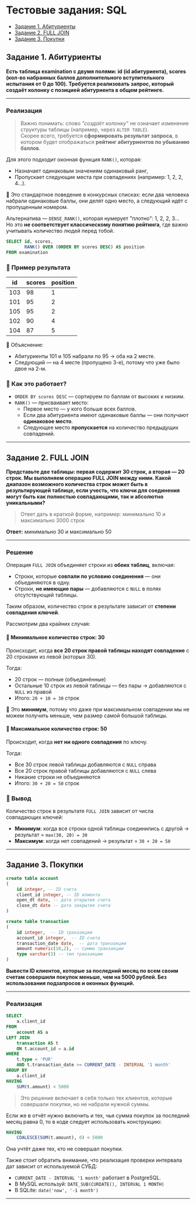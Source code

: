 # Тестовые задания: SQL

- [Задание 1. Абитуриенты](#задание-1-абитуриенты)
- [Задание 2. FULL JOIN](#задание-2-full-join)
- [Задание 3. Покупки](#задание-3-покупки)

## Задание 1. Абитуриенты

**Есть таблица examination с двумя полями: id (id абитуриента), scores (кол-во набранных баллов дополнительного вступительного испытания от 0 до 100). Требуется реализовать запрос, который создаёт колонку с позицией абитуриента в общем рейтинге.**

---

### Реализация

> Важно понимать: слово *"создаёт колонку"* не означает изменение структуры таблицы (например, через `ALTER TABLE`).  
> Скорее всего, требуется **сформировать результат запроса**, в котором будет отображаться **рейтинг абитуриентов по убыванию баллов**.

Для этого подходит оконная функция `RANK()`, которая:
- Назначает одинаковым значениям одинаковый ранг,
- Пропускает следующие места при совпадениях (например: 1, 2, 2, 4...).

🔹 Это стандартное поведение в конкурсных списках: если два человека набрали одинаковые баллы, они делят одно место, а следующий идёт с пропущенным номером.

Альтернатива — `DENSE_RANK()`, которая нумерует "плотно": 1, 2, 2, 3...  
Но это **не соответствует классическому понятию рейтинга**, где важно учитывать количество людей перед тобой.

```sql
SELECT id, scores,
       RANK() OVER (ORDER BY scores DESC) AS position
FROM examination
```

### 🧪 Пример результата

| id  | scores | position |
|-----|--------|----------|
| 103 | 98     | 1        |
| 101 | 95     | 2        |
| 105 | 95     | 2        |
| 102 | 90     | 4        |
| 104 | 87     | 5        |

🔹 Объяснение:
- Абитуриенты 101 и 105 набрали по 95 → оба на 2 месте.
- Следующий — на 4 месте (пропущено 3-е), потому что уже было двое на 2-м.

### 📌 Как это работает?

- `ORDER BY scores DESC` — сортируем по баллам от высоких к низким.
- `RANK()` — присваивает место:
  - Первое место — у кого больше всех баллов.
  - Если два абитуриента имеют одинаковые баллы — они получают **одинаковое место**.
  - Следующее место **пропускается** на количество предыдущих совпадений.

---

## Задание 2. FULL JOIN

**Представьте две таблицы: первая содержит 30 строк, а вторая — 20 строк. Мы выполняем операцию FULL JOIN между ними. Какой диапазон возможного количества строк может быть в результирующей таблице, если учесть, что ключи для соединения могут быть как полностью совпадающими, так и абсолютно уникальными?**

> Ответ дать в краткой форме, например: минимально 10 и максимально 3000 строк

**Ответ:** минимально 30 и максимально 50

---

### Решение

Операция `FULL JOIN` объединяет строки из **обеих таблиц**, включая:
- Строки, которые **совпали по условию соединения** — они объединяются в одну.
- Строки, **не имеющие пары** — добавляются с `NULL` в полях отсутствующей таблицы.

Таким образом, количество строк в результате зависит от **степени совпадения ключей**.

Рассмотрим два крайних случая:

#### 🔽 Минимальное количество строк: **30**

Происходит, когда **все 20 строк правой таблицы находят совпадение** с 20 строками из левой (которых 30).

Тогда:
- 20 строк — полные (объединённые)
- Остальные 10 строк из левой таблицы — без пары → добавляются с `NULL` из правой
- Итого: `20 + 10 = 30` строк

🔹 Это **минимум**, потому что даже при максимальном совпадении мы не можем получить меньше, чем размер самой большой таблицы.

#### 🔼 Максимальное количество строк: **50**

Происходит, когда **нет ни одного совпадения** по ключу.

Тогда:
- Все 30 строк левой таблицы добавляются с `NULL` справа
- Все 20 строк правой таблицы добавляются с `NULL` слева
- Никакие строки не объединяются
- Итого: `30 + 20 = 50` строк

### 📌 Вывод

Количество строк в результате `FULL JOIN` зависит от числа совпадающих ключей:
- **Минимум**: когда все строки одной таблицы соединились с другой → результат = `max(30, 20) = 30`
- **Максимум**: когда нет совпадений → результат = `30 + 20 = 50`

---

## Задание 3. Покупки

```sql
create table account
(
    id integer, -- ID счета
    client_id integer, -- ID клиента
    open_dt date, -- дата открытия счета
    close_dt date -- дата закрытия счета
)

create table transaction
(
    id integer,  -- ID транзакции
    account_id integer,  -- ID счета
    transaction_date date,  -- дата транзакции
    amount numeric(10,2), -- сумма транзакции
    type varchar(3) -- тип транзакции
)
```

**Вывести ID клиентов, которые за последний месяц по всем своим счетам совершили покупок меньше, чем на 5000 рублей. Без использования подзапросов и оконных функций.**

---

### Реализация

```sql
SELECT
    a.client_id
FROM
    account AS a
LEFT JOIN 
    transaction AS t
    ON t.account_id = a.id
WHERE
    t.type = 'PUR'
    AND t.transaction_date >= CURRENT_DATE - INTERVAL '1 month'
GROUP BY
    a.client_id
HAVING
    SUM(t.amount) < 5000
```

> Это решение включает в себя только тех клиентов, которые совершали покупки, но не набрали нужной суммы.

Если же в отчёт нужно включить и тех, чья сумма покупок за последний месяц равна 0, то в коде следует использовать конструкцию:

```sql
HAVING
    COALESCE(SUM(t.amount), 0) < 5000
```

Она учтёт даже тех, кто не совершал покупки.

Также стоит обратить внимание, что реализация проверки интервала дат зависит от используемой СУБД:

- `CURRENT_DATE - INTERVAL '1 month'` работает в PostgreSQL.
- В MySQL используй: `DATE_SUB(CURDATE(), INTERVAL 1 MONTH)`
- В SQLite: `date('now', '-1 month')`

---
